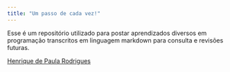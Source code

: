 ```yaml
---
title: "Um passo de cada vez!"
---
```


Esse é um repositório utilizado para postar aprendizados diversos em programação transcritos em linguagem markdown para consulta e revisões futuras.
<script type="text/javascript" src="https://platform.linkedin.com/badges/js/profile.js" async defer></script>
<div class="LI-profile-badge"  data-version="v1" data-size="medium" data-locale="pt_BR" data-type="horizontal" data-theme="dark" data-vanity="henriquedepaularodrigues"><a class="LI-simple-link" href='https://br.linkedin.com/in/henriquedepaularodrigues?trk=profile-badge'>Henrique de Paula Rodrigues</a></div>
